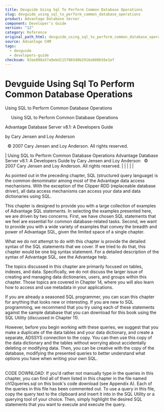 ```yaml
---
title: Devguide Using Sql To Perform Common Database Operations
slug: devguide_using_sql_to_perform_common_database_operations
product: Advantage Database Server
component: Developer’s Guide
version: "12"
category: Reference
original_path_html: devguide_using_sql_to_perform_common_database_operations.htm
source: Advantage CHM
tags:
  - devguide
  - developers-guide
checksum: 92ee808a57a9ebd1157065d0b2916e880b56e1ef
---
```


# Devguide Using Sql To Perform Common Database Operations

Using SQL to Perform Common Database Operations

     Using SQL to Perform Common Database Operations

Advantage Database Server v8.1: A Developers Guide

by Cary Jensen and Loy Anderson

  © 2007 Cary Jensen and Loy Anderson. All rights reserved.

| Using SQL to Perform Common Database Operations  Advantage Database Server v8.1: A Developers Guide  by Cary Jensen and Loy Anderson    © 2007 Cary Jensen and Loy Anderson. All rights reserved. |  |  |  |  |

As pointed out in the preceding chapter, SQL (structured query language) is the common denominator among most of the Advantage data access mechanisms. With the exception of the Clipper RDD (replaceable database driver), all data access mechanisms can access your data and data dictionaries using SQL.

This chapter is designed to provide you with a large collection of examples of Advantage SQL statements. In selecting the examples presented here, we are driven by two concerns. First, we have chosen SQL statements that we feel are essential for common database-related tasks. Second, we want to provide you with a wide variety of examples that convey the breadth and power of Advantage SQL, given the limited space of a single chapter.

What we do not attempt to do with this chapter is provide the detailed syntax of the SQL statements that we cover. If we tried to do that, this chapter would be one big syntax statement. For a detailed description of the syntax of Advantage SQL, see the Advantage help.

The topics discussed in this chapter are primarily focused on tables, indexes, and data. Specifically, we do not discuss the larger issue of creating and managing data dictionaries, users, and groups within this chapter. Those topics are covered in Chapter 14, where you will also learn how to access and use metadata in your applications.

If you are already a seasoned SQL programmer, you can scan this chapter for anything that looks new or interesting. If you are new to SQL programming, we recommend that you try using each of these statements against the sample database that you can download for this book using the SQL Utility (discussed in Chapter 11).

However, before you begin working with these queries, we suggest that you make a duplicate of the data tables and your data dictionary, and create a separate, ADSSYS connection to the copy. You can then use this copy of the data dictionary and the tables without worrying about accidentally deleting or modifying data. Then, you can be creative with the copy of the database, modifying the presented queries to better understand what options you have when writing your own SQL.

   
CODE DOWNLOAD: If you'd rather not manually type in the queries in this chapter, you can find all of them listed in this chapter in the file named ch12queries.sql on this book's code download (see Appendix A). Each of the queries in this file has been commented out. To use a query in this file, copy the query text to the clipboard and insert it into in the SQL Utility or a querying tool of your choice. Then, simply highlight the desired SQL statements that you want to execute and execute the query.
